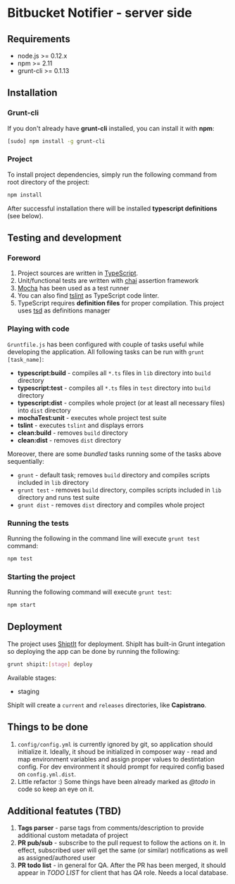 # Bitbucket Notifier - server side

## Requirements

* node.js >= 0.12.x
* npm >= 2.11
* grunt-cli >= 0.1.13

## Installation

### Grunt-cli
If you don't already have **grunt-cli** installed, you can install it with **npm**:

```bash
[sudo] npm install -g grunt-cli
```

### Project
To install project dependencies, simply run the following command from root directory of the project:
 
```bash
npm install
```

After successful installation there will be installed **typescript definitions** (see below). 

## Testing and development
### Foreword
1. Project sources are written in [TypeScript](http://www.typescriptlang.org/).
2. Unit/functional tests are written with [chai](http://chaijs.com) assertion framework
3. [Mocha](http://mochajs.org) has been used as a test runner
4. You can also find [tslint](https://github.com/palantir/tslint) as TypeScript code linter.
5. TypeScript requires **definition files** for proper compilation. This project uses [tsd](http://definitelytyped.org/tsd/) as definitions manager

### Playing with code
`Gruntfile.js` has been configured with couple of tasks useful while developing the application. All following tasks can be run with `grunt [task_name]`:

* **typescript:build** - compiles all `*.ts` files in `lib` directory into `build` directory
* **typescript:test** - compiles all `*.ts` files in `test` directory into `build` directory
* **typescript:dist** - compiles whole project (or at least all necessary files) into `dist` directory
* **mochaTest:unit** - executes whole project test suite
* **tslint** - executes `tslint` and displays errors
* **clean:build** - removes `build` directory
* **clean:dist** - removes `dist` directory

Moreover, there are some *bundled* tasks running some of the tasks above sequentially:

* `grunt` - default task; removes `build` directory and compiles scripts included in `lib` directory
* `grunt test` - removes `build` directory, compiles scripts included in `lib` directory and runs test suite
* `grunt dist` - removes `dist` directory and compiles whole project 

### Running the tests
Running the following in the command line will execute `grunt test` command:

```bash
npm test
```

### Starting the project 
Running the following command will execute `grunt test`:

```bash
npm start
```

## Deployment
The project uses [ShiptIt](https://github.com/shipitjs/shipit) for deployment. ShipIt has built-in Grunt integation so deploying the app can be done by running the following:
```bash
grunt shipit:[stage] deploy
```
Available stages:

* staging

ShipIt will create a `current` and `releases` directories, like **Capistrano**.

## Things to be done

1. `config/config.yml` is currently ignored by git, so application should initialize it. Ideally, it shoud be initialized in composer way - read and map environment variables and assign proper values to destintation config. For dev environment it should prompt for required config based on `config.yml.dist`.
2. Little refactor :) Some things have been already marked as _@todo_ in code so keep an eye on it.

## Additional featutes (TBD)

1. **Tags parser** - parse tags from comments/description to provide additional custom metadata of project
2. **PR pub/sub** - subscribe to the pull request to follow the actions on it. In effect, subscribed user will get the same (or similar) notifications as well as assigned/authored user
3. **PR todo list** - in general for QA. After the PR has been merged, it should appear in _TODO LIST_ for client that has _QA_ role. Needs a local database.
